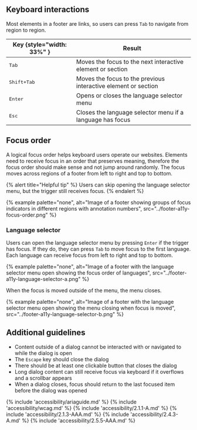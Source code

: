 ## Keyboard interactions 
Most elements in a footer are links, so users can press `Tab` to navigate from region to region.

| Key {style="width: 33%" } | Result                                                         |
| ------------------------- | -------------------------------------------------------------- |
| <kbd>Tab</kbd>            | Moves the focus to the next interactive element or section     |
| <kbd>Shift</kdb>+<kbd>Tab</kbd>      | Moves the focus to the previous interactive element or section |
| <kbd>Enter</kbd>          | Opens or closes the language selector menu                     |
| <kbd>Esc</kbd>            | Closes the language selector menu if a language has focus      |

## Focus order 
A logical focus order helps keyboard users operate our websites. Elements need to receive focus in an order that preserves meaning, therefore the focus order should make sense and not jump around randomly. The focus moves across regions of a footer from left to right and top to bottom.

{% alert title="Helpful tip" %}
Users can skip opening the language selector menu, but the trigger still receives focus.
{% endalert %}

{% example palette="none",
          alt="Image of a footer showing groups of focus indicators in different regions with annotation numbers",
          src="../footer-a11y-focus-order.png" %}

### Language selector
Users can open the language selector menu by pressing `Enter` if the trigger has focus. If they do, they can press `Tab` to move focus to the first language. Each language can receive focus from left to right and top to bottom.

{% example palette="none",
          alt="Image of a footer with the language selector menu open showing the focus order of languages",
          src="../footer-a11y-language-selector-a.png" %}


When the focus is moved outside of the menu, the menu closes.

{% example palette="none",
          alt="Image of a footer with the language selector menu open showing the menu closing when focus is moved",
          src="../footer-a11y-language-selector-b.png" %}

## Additional guidelines
- Content outside of a dialog cannot be interacted with or navigated to while the dialog is open
- The `Escape` key should close the dialog
- There should be at least one clickable button that closes the dialog
- Long dialog content can still receive focus via keyboard if it overflows and a scrollbar appears
- When a dialog closes, focus should return to the last focused item before the dialog was opened


{% include 'accessibility/ariaguide.md' %}
{% include 'accessibility/wcag.md' %}
{% include 'accessibility/2.1.1-A.md' %}
{% include 'accessibility/2.1.3-AAA.md' %}
{% include 'accessibility/2.4.3-A.md' %}
{% include 'accessibility/2.5.5-AAA.md' %}